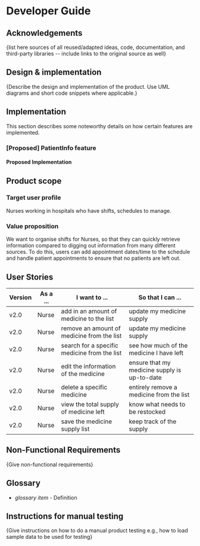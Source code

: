 # Developer Guide

## Acknowledgements

{list here sources of all reused/adapted ideas, code, documentation, and third-party libraries -- include links to the original source as well}

## Design & implementation

{Describe the design and implementation of the product. Use UML diagrams and short code snippets where applicable.}

## Implementation
This section describes some noteworthy details on how certain features are implemented.

### [Proposed] PatientInfo feature
#### Proposed Implementation



## Product scope
### Target user profile

Nurses working in hospitals who have shifts, schedules to manage.

### Value proposition

We want to organise shifts for Nurses, so that they can quickly retrieve information compared to digging out 
information from many different sources. To do this, users can add appointment dates/time to the schedule and handle
patient appointments to ensure that no patients are left out.

## User Stories

| Version | As a ... | I want to ...                                | So that I can ...                            |
|---------|----------|----------------------------------------------|----------------------------------------------|
| v2.0    | Nurse    | add in an amount of medicine to the list     | update my medicine supply                    |
| v2.0    | Nurse    | remove an amount of medicine from the list   | update my medicine supply                    |
| v2.0    | Nurse    | search for a specific medicine from the list | see how much of the medicine I have left     |
| v2.0    | Nurse    | edit the information of the medicine         | ensure that my medicine supply is up-to-date |
| v2.0    | Nurse    | delete a specific medicine                   | entirely remove a medicine from the list     |
| v2.0    | Nurse    | view the total supply of medicine left       | know what needs to be restocked              |
| v2.0    | Nurse    | save the medicine supply list                | keep track of the supply                     |

## Non-Functional Requirements

{Give non-functional requirements}

## Glossary

* *glossary item* - Definition

## Instructions for manual testing

{Give instructions on how to do a manual product testing e.g., how to load sample data to be used for testing}
